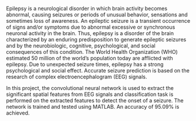 Epilepsy is a neurological disorder in which brain activity becomes abnormal, causing
seizures or periods of unusual behavior, sensations and sometimes loss of awareness. An
epileptic seizure is a transient occurrence of signs and/or symptoms due to abnormal
excessive or synchronous neuronal activity in the brain. Thus, epilepsy is a disorder of the
brain characterized by an enduring predisposition to generate epileptic seizures and by the
neurobiologic, cognitive, psychological, and social consequences of this condition. The
World Health Organization (WHO) estimated 50 million of the world’s population today
are afflicted with epilepsy. Due to unexpected seizure times, epilepsy has a strong
psychological and social effect. Accurate seizure prediction is based on the research of
complex electroencephalogram (EEG) signals.

In this project, the convolutional neural network is used to extract the significant spatial
features from EEG signals and classification task is performed on the extracted features
to detect the onset of a seizure. The network is trained and tested using MATLAB. An
accuracy of 95.09% is achieved.
